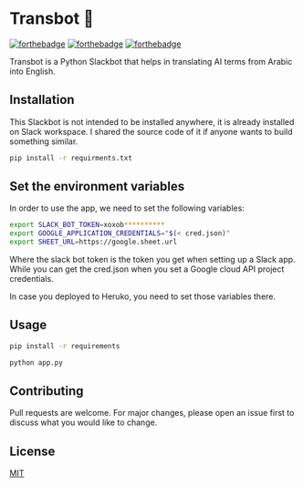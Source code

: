 # Transbot 🤖
[![forthebadge](https://forthebadge.com/images/badges/made-with-python.svg)](https://forthebadge.com) [![forthebadge](https://forthebadge.com/images/badges/makes-people-smile.svg)](https://forthebadge.com) [![forthebadge](https://forthebadge.com/images/badges/built-with-love.svg)](https://forthebadge.com)

Transbot is a Python Slackbot that helps in translating AI terms from Arabic into English.

## Installation
This Slackbot is not intended to be installed anywhere, it is already installed on Slack workspace. I shared the source code of it if anyone wants to build something similar.
```bash
pip install -r requirments.txt
```

## Set the environment variables
In order to use the app, we need to set the following variables: 
```bash
export SLACK_BOT_TOKEN=xoxob**********
export GOOGLE_APPLICATION_CREDENTIALS="$(< cred.json)"
export SHEET_URL=https://google.sheet.url
```
Where the slack bot token is the token you get when setting up a Slack app. While you can get the cred.json when you set a Google cloud API project credentials. 

In case you deployed to Heruko, you need to set those variables there.

## Usage
```bash
pip install -r requirements
```

```python
python app.py
```

## Contributing
Pull requests are welcome. For major changes, please open an issue first to discuss what you would like to change.

## License
[MIT](https://choosealicense.com/licenses/mit/)

